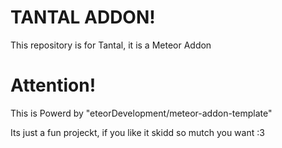 # TANTAL ADDON!
This repository is for Tantal, it is a Meteor Addon

# Attention!
This is Powerd by "eteorDevelopment/meteor-addon-template"

Its just a fun projeckt, if you like it skidd so mutch you want :3
